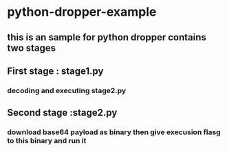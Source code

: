 # python-dropper-example

## this is an sample for python dropper contains two stages

## First stage : stage1.py
### decoding and executing stage2.py


## Second stage :stage2.py
### download base64 payload as binary then give execusion flasg to this binary and run it 
